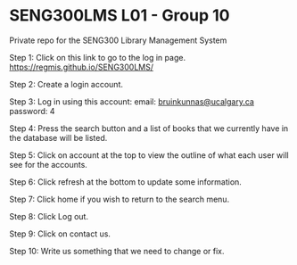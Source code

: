 # SENG300LMS L01 - Group 10
Private repo for the SENG300 Library Management System

Step 1: Click on this link to go to the log in page.
https://regmis.github.io/SENG300LMS/

Step 2: Create a login account. 

Step 3: Log in using this account:
        email: bruinkunnas@ucalgary.ca
        password: 4

Step 4: Press the search button and a list of books that we
        currently have in the database will be listed.
        
Step 5: Click on account at the top to view the outline of
        what each user will see for the accounts.
        
Step 6: Click refresh at the bottom to update some information.
        
Step 7: Click home if you wish to return to the search menu.

Step 8: Click Log out.

Step 9: Click on contact us.

Step 10: Write us something that we need to change or fix.
